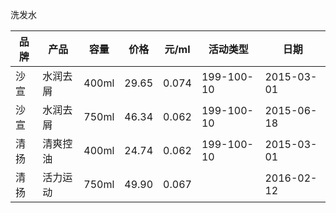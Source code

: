 洗发水

品牌|  产品  | 容量| 价格|元/ml| 活动类型 |日期
----|--------|-----|-----|-----|----------|----
沙宣|水润去屑|400ml|29.65|0.074|199-100-10|2015-03-01
沙宣|水润去屑|750ml|46.34|0.062|199-100-10|2015-06-18
清扬|清爽控油|400ml|24.74|0.062|199-100-10|2015-03-01
清扬|活力运动|750ml|49.90|0.067|          |2016-02-12
